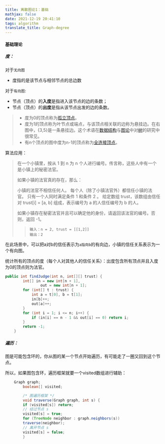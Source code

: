 ```yaml
---
title: 离散图论1：基础
mathjax: false
date: 2021-12-19 20:41:10
tags: algorithm
translate_title: Graph-degree
---
```


#### 基础理论

##### 度：

对于`无向图`

- 度指的是该节点与相邻节点的总边数

对于`有向图`:

- 节点（顶点）的**入度**是指进入该节点的边的条数；
- 节点（顶点）的**出度**是指从该节点出发的边的条数。

> - 度为0的顶点称为[孤立顶点](https://zh.wikipedia.org/wiki/顶点_(图论))。
> - 度为1的顶点称为叶节点或端点，与该顶点相关联的边称为悬挂边。在右图中，{3,5}是一条悬挂边。这个术语在[数据结构](https://zh.wikipedia.org/wiki/数据结构)与[图论](https://zh.wikipedia.org/wiki/图论)中对[树](https://zh.wikipedia.org/wiki/树_(数据结构))的研究中很常见。
> - 有n个顶点的图中度为n-1的顶点称为[全连接顶点](https://zh.wikipedia.org/w/index.php?title=全连接顶点&action=edit&redlink=1)。



算法应用：

> 在一个小镇里，按从 1 到 n 为 n 个人进行编号。传言称，这些人中有一个是小镇上的秘密法官。
>
> 如果小镇的法官真的存在，那么：
>
> 小镇的法官不相信任何人。
> 每个人（除了小镇法官外）都信任小镇的法官。
> 只有一个人同时满足条件 1 和条件 2 。
> 给定数组 trust，该数组由信任对 trust[i] = [a, b] 组成，表示编号为 a 的人信任编号为 b 的人。
>
> 如果小镇存在秘密法官并且可以确定他的身份，请返回该法官的编号。否则，返回 -1。
>
> > ```
> > 输入：n = 2, trust = [[1,2]]
> > 输出：2
> > ```

在此场景中，可以把a对b的信任表示为`a指向b`的有向边，小镇的信任关系表示为一个有向图。

统计所有的顶点的度（每个人对其他人的信任关系）：出度包含所有顶点并且入度为0的顶点则为法官。

```java
public int findJudge(int n, int[][] trust) {
        int[] in = new int[n + 1],
                out = new int[n + 1];
        for (int[] t : trust) {
            int a = t[0], b = t[1];
            in[b]++;
            out[a]++;
        }
        for (int i = 1; i <= n; i++) {
            if (in[i] == n - 1 && out[i] == 0) return i;
        }
        return -1;
    }
```

##### 遍历：

图是可能包含环的，你从图的某一个节点开始遍历，有可能走了一圈又回到这个节点。

所以，如果图包含环，遍历框架就要一个visited数组进行辅助：

```java
    Graph graph;
        boolean[] visited;

        /* 图遍历框架 */
        void traverse(Graph graph, int s) {
        if (visited[s]) return;
        // 经过节点 s
        visited[s] = true;
        for (TreeNode neighbor : graph.neighbors(s))
        traverse(neighbor);
        // 离开节点 s
        visited[s] = false;
        }
```

